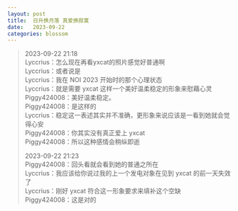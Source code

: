 ```yaml
---
layout: post
title:  日升换月落 真爱换寂寞
date:   2023-09-22
categories: blossom
---
```


>   2023-09-22 21:18  
>   Lyccrius：怎么现在再看yxcat的照片感觉好普通啊  
>   Lyccrius：或者说是  
>   Lyccrius：我在 NOI 2023 开始时的那个心理状态  
>   Lyccrius：就是需要 yxcat 这样一个美好温柔稳定的形象来慰藉心灵  
>   Piggy424008：美好温柔稳定。  
>   Piggy424008：是这样的  
>   Lyccrius：稳定这一表述其实并不准确，更形象来说应该是一看到她就会觉得心安  
>   Piggy424008：你其实没有真正爱上 yxcat  
>   Piggy424008：所以这种感情会稍纵即逝  
>
>   2023-09-22 21:23    
>   Piggy424008：回头看就会看到她的普通之所在  
>   Lyccrius：我应该给你说过我的上一个发电对象在见到 yxcat 的前一天失效了  
>   Lyccrius：刚好 yxcat 符合这一形象要求来填补这个空缺  
>   Piggy424008：这是对的  